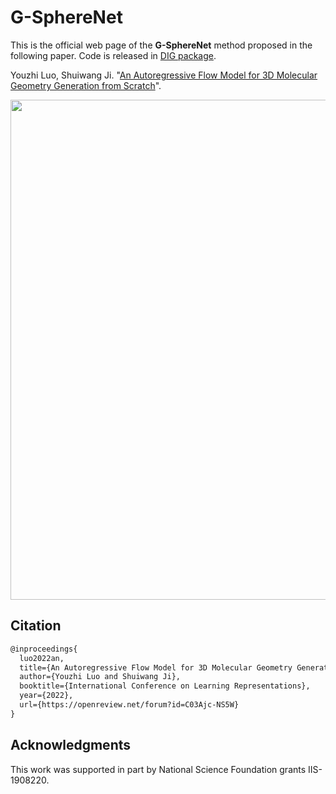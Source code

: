 # G-SphereNet

This is the official web page of the **G-SphereNet** method proposed in the following paper. Code is released in [DIG package](https://github.com/divelab/DIG/tree/dig-stable/examples/ggraph3D/G_SphereNet).

Youzhi Luo, Shuiwang Ji. "[An Autoregressive Flow Model for 3D Molecular Geometry Generation from Scratch](https://openreview.net/forum?id=C03Ajc-NS5W)".

<p align="center">
<img src="https://github.com/divelab/AIRS/blob/main/OpenMol/G-SphereNet/assets/gspherenet.png" width="800" class="center" alt=""/>
    <br/>
</p>

## Citation
```latex
@inproceedings{
  luo2022an,
  title={An Autoregressive Flow Model for 3D Molecular Geometry Generation from Scratch},
  author={Youzhi Luo and Shuiwang Ji},
  booktitle={International Conference on Learning Representations},
  year={2022},
  url={https://openreview.net/forum?id=C03Ajc-NS5W}
}
```

## Acknowledgments
This work was supported in part by National Science Foundation grants IIS-1908220.
